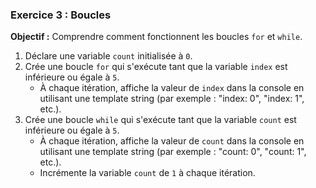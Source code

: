 ### Exercice 3 : Boucles
**Objectif :** Comprendre comment fonctionnent les boucles `for` et `while`.

1. Déclare une variable `count` initialisée à `0`.
2. Crée une boucle `for` qui s'exécute tant que la variable `index` est inférieure ou égale à `5`.
    - À chaque itération, affiche la valeur de `index` dans la console en utilisant une template string (par exemple : "index: 0", "index: 1", etc.).
3. Crée une boucle `while` qui s'exécute tant que la variable `count` est inférieure ou égale à `5`.
    - À chaque itération, affiche la valeur de `count` dans la console en utilisant une template string (par exemple : "count: 0", "count: 1", etc.).
    - Incrémente la variable `count` de `1` à chaque itération.
